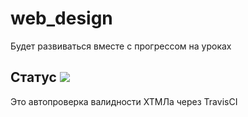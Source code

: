 # web_design 
Будет развиваться вместе с прогрессом на уроках
## Статус ![](https://travis-ci.org/nittalee/web_design.svg)
Это автопроверка валидности ХТМЛа через TravisCI
